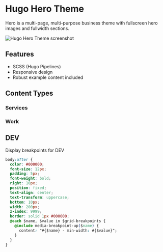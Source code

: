 # Hugo Hero Theme

Hero is a multi-page, multi-purpose business theme with fullscreen hero images and fullwidth sections.

![Hugo Hero Theme screenshot](/images/screenshot-full.jpg)

## Features

- SCSS (Hugo Pipelines)
- Responsive design
- Robust example content included

## Content Types

### Services


### Work




## DEV

Display breakpoints for DEV

```css
body:after {
  color: #000000;
  font-size: 12px;
  padding: 5px;
  font-weight: bold;
  right: 10px;
  position: fixed;
  text-align: center;
  text-transform: uppercase;
  bottom: 10px;
  width: 200px;
  z-index: 9999;
  border: solid 1px #000000;
  @each $name, $value in $grid-breakpoints {
    @include media-breakpoint-up($name) {
      content: "#{$name} - min-width: #{$value}";
    }
  }
}
```